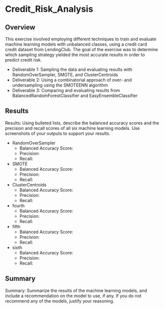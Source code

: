 # Credit_Risk_Analysis

## Overview

This exercise involved employing different techniques to train and evaluate machine learning models with unbalanced classes, using a credit card credit dataset from LendingClub. The goal of the exercise was to determine which sampling strategy yielded the most accurate results in order to predict credit risk.

* Deliverable 1: Sampling the data and evaluating results with RandomOverSampler, SMOTE, and ClusterCentroids
* Deliverable 2: Using a combinatorial approach of over- and undersampling using the SMOTEENN algorithm
* Deliverable 3: Comparing and evaluating results from BalancedRandomForestClassifier and EasyEnsembleClassifier


## Results

Results: Using bulleted lists, describe the balanced accuracy scores and the precision and recall scores of all six machine learning models. Use screenshots of your outputs to support your results.

* RandomOverSampler
  * Balanced Accuracy Score:
  * Precision:
  * Recall: 
* SMOTE
  * Balanced Accuracy Score:
  * Precision:
  * Recall: 
* ClusterCentroids
  * Balanced Accuracy Score:
  * Precision:
  * Recall: 
* fourth
  * Balanced Accuracy Score:
  * Precision:
  * Recall: 
* fifth
  * Balanced Accuracy Score:
  * Precision:
  * Recall: 
* sixth
  * Balanced Accuracy Score:
  * Precision:
  * Recall: 

## Summary

Summary: Summarize the results of the machine learning models, and include a recommendation on the model to use, if any. If you do not recommend any of the models, justify your reasoning.
